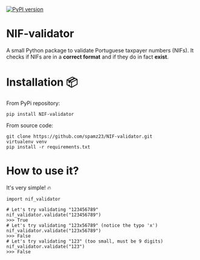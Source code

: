 [![PyPI version](https://badge.fury.io/py/NIF-validator.svg)](https://badge.fury.io/py/NIF-validator)

# NIF-validator
A small Python package to validate Portuguese taxpayer numbers (NIFs). It checks if NIFs are in a **correct format** and if they do in fact **exist**.

# Installation :package: 

From PyPi repository:

```
pip install NIF-validator
```

From source code:

```
git clone https://github.com/spamz23/NIF-validator.git
virtualenv venv
pip install -r requirements.txt
```

# How to use it?
It's very simple! :fire:

```
import nif_validator

# Let's try validating "123456789"
nif_validator.validate("123456789")
>>> True
# Let's try validating "123x56789" (notice the typo 'x')
nif_validator.validate("123x56789") 
>>> False
# Let's try validating "123" (too small, must be 9 digits)
nif_validator.validate("123") 
>>> False
```
